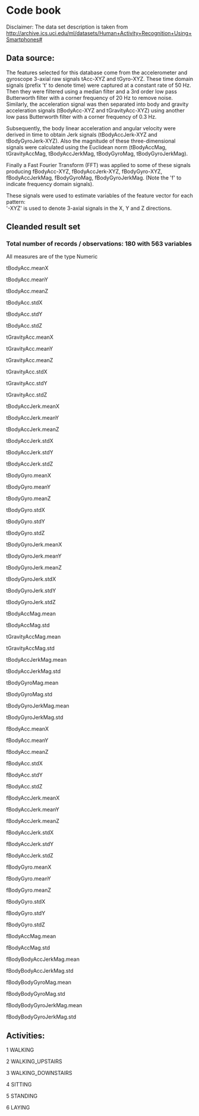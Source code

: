 # Code book

Disclaimer: The data set description is taken from http://archive.ics.uci.edu/ml/datasets/Human+Activity+Recognition+Using+Smartphones#

## Data source:

The features selected for this database come from the accelerometer and gyroscope 3-axial raw signals tAcc-XYZ and tGyro-XYZ. These time domain signals (prefix 't' to denote time) were captured at a constant rate of 50 Hz. Then they were filtered using a median filter and a 3rd order low pass Butterworth filter with a corner frequency of 20 Hz to remove noise. Similarly, the acceleration signal was then separated into body and gravity acceleration signals (tBodyAcc-XYZ and tGravityAcc-XYZ) using another low pass Butterworth filter with a corner frequency of 0.3 Hz. 

Subsequently, the body linear acceleration and angular velocity were derived in time to obtain Jerk signals (tBodyAccJerk-XYZ and tBodyGyroJerk-XYZ). Also the magnitude of these three-dimensional signals were calculated using the Euclidean norm (tBodyAccMag, tGravityAccMag, tBodyAccJerkMag, tBodyGyroMag, tBodyGyroJerkMag). 

Finally a Fast Fourier Transform (FFT) was applied to some of these signals producing fBodyAcc-XYZ, fBodyAccJerk-XYZ, fBodyGyro-XYZ, fBodyAccJerkMag, fBodyGyroMag, fBodyGyroJerkMag. (Note the 'f' to indicate frequency domain signals). 

These signals were used to estimate variables of the feature vector for each pattern:  
'-XYZ' is used to denote 3-axial signals in the X, Y and Z directions.

## Cleanded result set


### Total number of records / observations: 180 with 563 variables


All measures are of the type Numeric

tBodyAcc.meanX

tBodyAcc.meanY

tBodyAcc.meanZ

tBodyAcc.stdX

tBodyAcc.stdY

tBodyAcc.stdZ

tGravityAcc.meanX

tGravityAcc.meanY

tGravityAcc.meanZ

tGravityAcc.stdX

tGravityAcc.stdY

tGravityAcc.stdZ

tBodyAccJerk.meanX

tBodyAccJerk.meanY

tBodyAccJerk.meanZ

tBodyAccJerk.stdX

tBodyAccJerk.stdY

tBodyAccJerk.stdZ

tBodyGyro.meanX

tBodyGyro.meanY

tBodyGyro.meanZ

tBodyGyro.stdX

tBodyGyro.stdY

tBodyGyro.stdZ

tBodyGyroJerk.meanX

tBodyGyroJerk.meanY

tBodyGyroJerk.meanZ

tBodyGyroJerk.stdX

tBodyGyroJerk.stdY

tBodyGyroJerk.stdZ

tBodyAccMag.mean

tBodyAccMag.std

tGravityAccMag.mean

tGravityAccMag.std

tBodyAccJerkMag.mean

tBodyAccJerkMag.std

tBodyGyroMag.mean

tBodyGyroMag.std

tBodyGyroJerkMag.mean

tBodyGyroJerkMag.std

fBodyAcc.meanX

fBodyAcc.meanY

fBodyAcc.meanZ

fBodyAcc.stdX

fBodyAcc.stdY

fBodyAcc.stdZ

fBodyAccJerk.meanX

fBodyAccJerk.meanY

fBodyAccJerk.meanZ

fBodyAccJerk.stdX

fBodyAccJerk.stdY

fBodyAccJerk.stdZ

fBodyGyro.meanX

fBodyGyro.meanY

fBodyGyro.meanZ

fBodyGyro.stdX

fBodyGyro.stdY

fBodyGyro.stdZ

fBodyAccMag.mean

fBodyAccMag.std

fBodyBodyAccJerkMag.mean

fBodyBodyAccJerkMag.std

fBodyBodyGyroMag.mean

fBodyBodyGyroMag.std

fBodyBodyGyroJerkMag.mean

fBodyBodyGyroJerkMag.std


## Activities:

1 WALKING

2 WALKING_UPSTAIRS

3 WALKING_DOWNSTAIRS

4 SITTING

5 STANDING

6 LAYING






